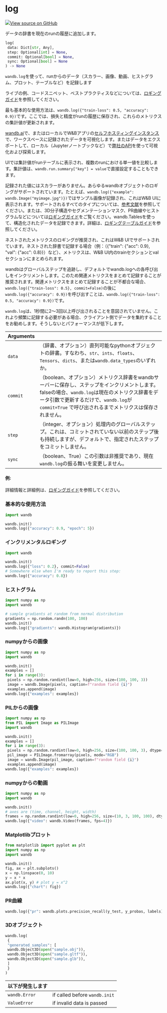# log



[![](https://www.tensorflow.org/images/GitHub-Mark-32px.png)View source on GitHub](https://www.github.com/wandb/client/tree/c505c66a5f9c1530671564dae3e9e230f72f6584/wandb/sdk/wandb_run.py#L1518-L1712)



データの辞書を現在のrunの履歴に追加します。

```python
log(
 data: Dict[str, Any],
 step: Optional[int] = None,
 commit: Optional[bool] = None,
 sync: Optional[bool] = None
) -> None
```




`wandb.log`を使って、runからのデータ（スカラー、画像、動画、ヒストグラム、プロット、テーブルなど）を記録します

ライブの例、コードスニペット、ベストプラクティスなどについては、[ロギングガイド](https://docs.wandb.ai/guides/track/log)を参照してください。

最も基本的な使用方法は、`wandb.log({"train-loss": 0.5, "accuracy": 0.9})`です。ここでは、損失と精度がrunの履歴に保存され、これらのメトリクスの集計値が更新されます。

[wandb.ai](https://wandb.ai)で、またはローカルでW&Bアプリの[セルフホスティングインスタンス](https://docs.wandb.ai/guides/hosting)で、ワークスペースに記録されたデータを可視化します。またはデータをエクスポートして、ローカル（Jupyterノートブックなど）で[弊社のAPI](https://docs.wandb.ai/guides/track/public-api-guide)を使って可視化および探索します。

UIでは集計値がrunテーブルに表示され、複数のrunにおける単一値を比較します。集計値は、`wandb.run.summary["key"] = value`で直接設定することもできます。

記録された値にはスカラーがありません。あらゆるwandbオブジェクトのロギングがサポートされています。たとえば、`wandb.log({"example": wandb.Image("myimage.jpg")})`ではサンプル画像が記録され、これはW&B UIに表示されます。サポートされるすべてのタイプについては、[参考文献](https://docs.wandb.com/ref/python/data-types)を参照してください。または、3D分子構造やセグメンテーションマスク、PR曲線やヒストグラムなどについては[ロギングガイド](https://docs.wandb.ai/guides/track/log)をご覧ください。wandb.Tablesを使って、構造化されたデータを記録できます。詳細は、[ロギングテーブルガイド](https://docs.wandb.ai/guides/data-vis/log-tables)を参照してください。

ネストされたメトリクスのロギングが推奨され、これはW&B UIでサポートされています。ネストされた辞書で記録する場合（例：（{"train": {"acc": 0.9}, "val": {"acc": 0.8}}）など）、メトリクスは、W&B UI内のtrainセクションとvalセクションにまとめられます。

wandbはグローバルステップを追跡し、デフォルトでwandb.logへの各呼び出しをインクリメントします。このため関連メトリクスをまとめて記録することが推奨されます。関連メトリクスをまとめて記録することが不都合な場合、`wandb.log({"train-loss": 0.5}, commit=False)`の後に`wandb.log({"accuracy": 0.9})`を呼び出すことは、`wandb.log({"train-loss": 0.5, "accuracy": 0.9})`です。

`wandb.log`は、1秒間に2～3回以上呼び出されることを意図されていません。これより頻繁に記録する必要がある場合、クライアント側でデータを集約することをお勧めします。そうしないとパフォーマンスが低下します。


| Arguments | |
| :--- | :--- |
| `data` | （辞書、オプション）直列可能なpythonオブジェクトの辞書。すなわち、`str`、`ints`、`floats`、`Tensors`、`dicts`、または`wandb.data_types`のいずれか。 |
| `commit` | （boolean、オプション）メトリクス辞書をwandbサーバーに保存し、ステップをインクリメントします。falseの場合、`wandb.log`は現在のメトリクス辞書をデータ引数で更新するだけで、`wandb.log`が`commit=True` で呼び出されるまでメトリクスは保存されません。 |
| `step` | （integer、オプション）処理内のグローバルステップ。これは、コミットされていない以前のステップ後も持続しますが、デフォルトで、指定されたステップをコミットしません。 |
| `sync` | （boolean、True）この引数は非推奨であり、現在`wandb.log`の振る舞いを変更しません。 |



#### 例:
詳細情報と詳細例は、[ロギングガイド](https://docs.wandb.com/guides/track/log)を参照してください。


### 基本的な使用方法​

```python
import wandb

wandb.init()
wandb.log({"accuracy": 0.9, "epoch": 5})
```

### インクリメンタルロギング

```python
import wandb

wandb.init()
wandb.log({"loss": 0.2}, commit=False)
# Somewhere else when I'm ready to report this step:
wandb.log({"accuracy": 0.8})
```

### ヒストグラム​

```python
import numpy as np
import wandb

# sample gradients at random from normal distribution
gradients = np.random.randn(100, 100)
wandb.init()
wandb.log({"gradients": wandb.Histogram(gradients)})
```

### numpyからの画像

```python
import numpy as np
import wandb

wandb.init()
examples = []
for i in range(3):
 pixels = np.random.randint(low=0, high=256, size=(100, 100, 3))
 image = wandb.Image(pixels, caption=f"random field {i}")
 examples.append(image)
wandb.log({"examples": examples})
```

### PILからの画像

```python
import numpy as np
from PIL import Image as PILImage
import wandb

wandb.init()
examples = []
for i in range(3):
 pixels = np.random.randint(low=0, high=256, size=(100, 100, 3), dtype=np.uint8)
 pil_image = PILImage.fromarray(pixels, mode="RGB")
 image = wandb.Image(pil_image, caption=f"random field {i}")
 examples.append(image)
wandb.log({"examples": examples})
```

### numpyからの動画​

```python
import numpy as np
import wandb

wandb.init()
# axes are (time, channel, height, width)
frames = np.random.randint(low=0, high=256, size=(10, 3, 100, 100), dtype=np.uint8)
wandb.log({"video": wandb.Video(frames, fps=4)})
```

### Matplotlibプロット

```python
from matplotlib import pyplot as plt
import numpy as np
import wandb

wandb.init()
fig, ax = plt.subplots()
x = np.linspace(0, 10)
y = x * x
ax.plot(x, y) # plot y = x^2
wandb.log({"chart": fig})
```

### PR曲線
```python
wandb.log({"pr": wandb.plots.precision_recall(y_test, y_probas, labels)})
```

### 3Dオブジェクト​
```python
wandb.log(
 {
 "generated_samples": [
 wandb.Object3D(open("sample.obj")),
 wandb.Object3D(open("sample.gltf")),
 wandb.Object3D(open("sample.glb")),
 ]
 }
)
```



| 以下が発生します | |
| :--- | :--- |
| `wandb.Error` | if called before `wandb.init` |
| `ValueError` | if invalid data is passed |

